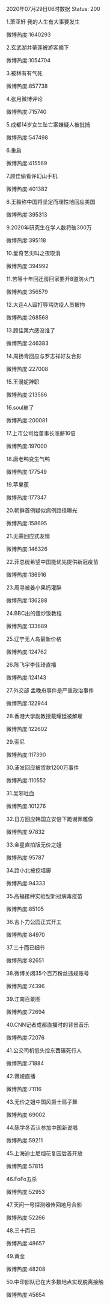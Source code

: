 2020年07月29日06时数据
Status: 200

1.萧亚轩 我的人生有大事要发生

微博热度:1640293

2.玄武湖并蒂莲被游客摘下

微博热度:1054704

3.被林有有气死

微博热度:857738

4.张月微博评论

微博热度:715740

5.成都14岁女生坠亡案嫌疑人被批捕

微博热度:547498

6.重启

微博热度:415569

7.顾佳偷看许幻山手机

微博热度:401382

8.王毅称中国将坚定而理性地回应美国

微博热度:395313

9.2020年研究生在学人数将破300万

微博热度:395118

10.爱奇艺尖叫之夜取消

微博热度:394992

11.苦等十年回迁房回家要开8道防火门

微博热度:356579

12.大连4人殴打辱骂防疫人员被拘

微博热度:268568

13.顾佳第六感没谁了

微博热度:246383

14.周扬青回应与罗志祥好友合影

微博热度:227008

15.王漫妮辞职

微博热度:213586

16.soul崩了

微博热度:200081

17.上市公司给董事长涨薪16倍

微博热度:197000

18.唐老鸭变生气鸭

微博热度:177549

19.苹果蕉

微博热度:177347

20.朝鲜首例疑似病例路径曝光

微博热度:158695

21.无需回应式友情

微博热度:146326

22.菲总统希望中国能优先提供新冠疫苗

微博热度:136916

23.周寻被姜小果妈灌醉

微博热度:136288

24.BBC出的蛋炒饭教程

微博热度:133689

25.辽宁无人岛最新价格

微博热度:124762

26.陈飞宇李佳琦直播

微博热度:124143

27.外交部 孟晚舟事件是严重政治事件

微博热度:122944

28.香港大学副教授戴耀廷被解雇

微博热度:122602

29.索尼

微博热度:117390

30.浦发回应被贷款1200万事件

微博热度:110552

31.吴邪吐血

微博热度:101276

32.日方回应韩国立安倍下跪谢罪雕像

微博热度:97832

33.金星直拍版无价之姐

微博热度:95787

34.路小北被挖墙脚

微博热度:94333

35.高福接种实验型新冠病毒疫苗

微博热度:85105

36.吉卜力公园正式开工

微博热度:84970

37.三十而已细节

微博热度:82651

38.微博关闭35个百万粉丝违规账号

微博热度:74396

39.江南百景图

微博热度:72694

40.CNN记者成都直播时的背景音乐

微博热度:72076

41.公交司机低头捡东西碾死行人

微博热度:71884

42.薇娅直播

微博热度:71116

43.无价之姐中国风爵士扇子舞

微博热度:69002

44.陈学冬否认参加中国新说唱

微博热度:59211

45.上海迪士尼烟花复园后首开放

微博热度:57815

46.FoFo五杀

微博热度:52953

47.天问一号探测器传回地月合影

微博热度:52266

48.三十而已

微博热度:48657

49.黄金

微博热度:48208

50.中印部队已在大多数地点实现脱离接触

微博热度:45654

